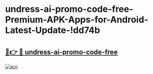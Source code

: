 # undress-ai-promo-code-free-Premium-APK-Apps-for-Android-Latest-Update-!dd74b

# <h2><a href="https://ius8ou.esa.edu.pl?title=undress-ai-promo-code-free&ref=dd74b">🔗👉 🔴 undress-ai-promo-code-free</a></h2>

[![acn](https://github.com/user-attachments/assets/0f9c940e-d8b0-45ae-aac7-cd30a18b3e1c)](https://ius8ou.esa.edu.pl?title=undress-ai-promo-code-free&ref=dd74b)

